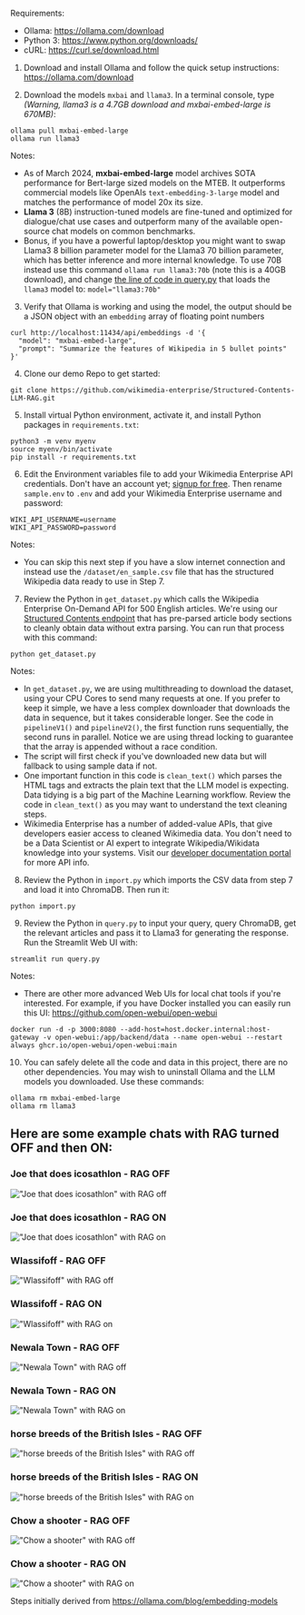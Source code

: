 Requirements:
- Ollama: https://ollama.com/download
- Python 3: https://www.python.org/downloads/
- cURL: https://curl.se/download.html

1. Download and install Ollama and follow the quick setup instructions: https://ollama.com/download

2. Download the models `mxbai` and `llama3`.
In a terminal console, type _(Warning, llama3 is a 4.7GB download and mxbai-embed-large is 670MB)_:
```
ollama pull mxbai-embed-large
ollama run llama3
```
Notes:
- As of March 2024, **mxbai-embed-large** model archives SOTA performance for Bert-large sized models on the MTEB. It outperforms commercial models like OpenAIs `text-embedding-3-large` model and matches the performance of model 20x its size.
- **Llama 3** (8B) instruction-tuned models are fine-tuned and optimized for dialogue/chat use cases and outperform many of the available open-source chat models on common benchmarks.
- Bonus, if you have a powerful laptop/desktop you might want to swap Llama3 8 billion parameter model for the Llama3 70 billion parameter, which has better inference and more internal knowledge. To use 70B instead use this command `ollama run llama3:70b` (note this is a 40GB download), and change [the line of code in query.py](https://github.com/wikimedia-enterprise/Structured-Contents-LLM-RAG/blob/main/query.py#L67) that loads the `llama3` model to: `model="llama3:70b"`


3. Verify that Ollama is working and using the model, the output should be a JSON object with an `embedding` array of floating point numbers
```
curl http://localhost:11434/api/embeddings -d '{
  "model": "mxbai-embed-large",
  "prompt": "Summarize the features of Wikipedia in 5 bullet points"
}'
```

4. Clone our demo Repo to get started:
```
git clone https://github.com/wikimedia-enterprise/Structured-Contents-LLM-RAG.git
```

5. Install virtual Python environment, activate it, and install Python packages in `requirements.txt`:
```
python3 -m venv myenv
source myenv/bin/activate
pip install -r requirements.txt
```

6. Edit the Environment variables file to add your Wikimedia Enterprise API credentials. Don't have an account yet; [signup for free](https://enterprise.wikimedia.com/signup).
Then rename `sample.env` to `.env` and add your Wikimedia Enterprise username and password:
```
WIKI_API_USERNAME=username
WIKI_API_PASSWORD=password
```
Notes:
- You can skip this next step if you have a slow internet connection and instead use the `/dataset/en_sample.csv` file that has the structured Wikipedia data ready to use in Step 7.

7. Review the Python in `get_dataset.py` which calls the Wikipedia Enterprise On-Demand API for 500 English articles. We're using our [Structured Contents endpoint](https://enterprise.wikimedia.com/docs/on-demand/#article-structured-contents-beta) that has pre-parsed article body sections to cleanly obtain data without extra parsing. You can run that process with this command:
```
python get_dataset.py
```
Notes:
- In `get_dataset.py`, we are using multithreading to download the dataset, using your CPU Cores to send many requests at one. If you prefer to keep it simple, we have a less complex downloader that downloads the data in sequence, but it takes considerable longer. See the code in `pipelineV1()` and `pipelineV2()`, the first function runs sequentially, the second runs in parallel. Notice we are using thread locking to guarantee that the array is appended without a race condition.
- The script will first check if you've downloaded new data but will fallback to using sample data if not.
- One important function in this code is `clean_text()` which parses the HTML tags and extracts the plain text that the LLM model is expecting. Data tidying is a big part of the Machine Learning workflow. Review the code in `clean_text()` as you may want to understand the text cleaning steps.
- Wikimedia Enterprise has a number of added-value APIs, that give developers easier access to cleaned Wikimedia data. You don't need to be a Data Scientist or AI expert to integrate Wikipedia/Wikidata knowledge into your systems. Visit our [developer documentation portal](https://enterprise.wikimedia.com/docs/) for more API info. 

8. Review the Python in `import.py` which imports the CSV data from step 7 and load it into ChromaDB. Then run it:
```
python import.py
```

9. Review the Python in `query.py` to input your query, query ChromaDB, get the relevant articles and pass it to Llama3 for generating the response.
Run the Streamlit Web UI with:
```
streamlit run query.py
```
Notes:
- There are other more advanced Web UIs for local chat tools if you're interested. For example, if you have Docker installed you can easily run this UI: https://github.com/open-webui/open-webui
```
docker run -d -p 3000:8080 --add-host=host.docker.internal:host-gateway -v open-webui:/app/backend/data --name open-webui --restart always ghcr.io/open-webui/open-webui:main
```

10. You can safely delete all the code and data in this project, there are no other dependencies. You may wish to uninstall Ollama and the LLM models you downloaded. Use these commands:
```
ollama rm mxbai-embed-large
ollama rm llama3
```

## Here are some example chats with RAG turned OFF and then ON:

### Joe that does icosathlon - RAG OFF
!["Joe that does icosathlon" with RAG off](./images/Joe_that_does_icosathlon-off.png)
### Joe that does icosathlon - RAG ON
!["Joe that does icosathlon" with RAG on ](./images/Joe_that_does_icosathlon.png)


### Wlassifoff - RAG OFF
!["Wlassifoff" with RAG off](./images/Wlassikoff-off.png)
### Wlassifoff - RAG ON
!["Wlassifoff" with RAG on ](./images/Wlassikoff.png)

### Newala Town - RAG OFF
!["Newala Town" with RAG off](./images/NewalaTown-off.png)
### Newala Town - RAG ON
!["Newala Town" with RAG on ](./images/NewalaTown.png)

### horse breeds of the British Isles - RAG OFF
!["horse breeds of the British Isles" with RAG off](./images/horse_breeds_of_the_British_Isles-off.png)
### horse breeds of the British Isles - RAG ON
!["horse breeds of the British Isles" with RAG on ](./images/horse_breeds_of_the_British_Isles.png)

### Chow a shooter - RAG OFF
!["Chow a shooter" with RAG off](./images/Chow_a_shooter-off.png)
### Chow a shooter - RAG ON
!["Chow a shooter" with RAG on ](./images/Chow_a_shooter.png)


Steps initially derived from https://ollama.com/blog/embedding-models
